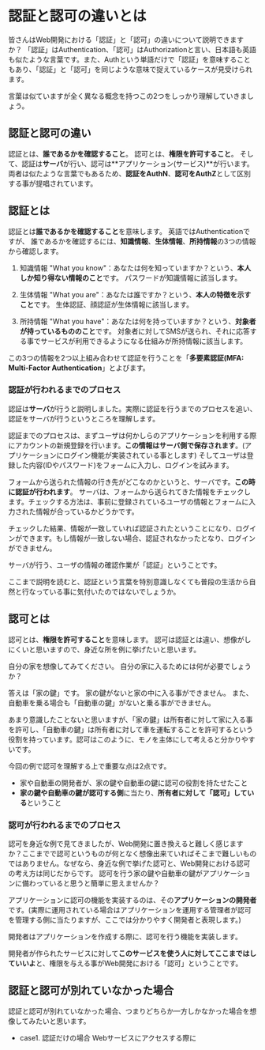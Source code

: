 # 認証と認可の違いとは

皆さんはWeb開発における「認証」と「認可」の違いについて説明できますか？
「認証」はAuthentication、「認可」はAuthorizationと言い、日本語も英語も似たような言葉です。また、Authという単語だけで「認証」を意味することもあり、「認証」と「認可」を同じような意味で捉えているケースが見受けられます。

言葉は似ていますが全く異なる概念を持つこの2つをしっかり理解していきましょう。

## 認証と認可の違い

認証とは、**誰であるかを確認すること**。
認可とは、**権限を許可すること**。
そして、認証は**サーバ**が行い、認可は**アプリケーション(サービス)**が行います。
両者は似たような言葉でもあるため、**認証をAuthN**、**認可をAuthZ**として区別する事が提唱されています。

## 認証とは

認証とは**誰であるかを確認すること**を意味します。
英語ではAuthenticationですが、
誰であるかを確認するには、**知識情報**、**生体情報**、**所持情報**の3つの情報から確認します。

1. 知識情報
"What you know"：あなたは何を知っていますか？という、**本人しか知り得ない情報のこと**です。
パスワードが知識情報に該当します。

1. 生体情報
"What you are"：あなたは誰ですか？という、**本人の特徴を示すこと**です。
生体認証、顔認証が生体情報に該当します。

3. 所持情報
"What you have"：あなたは何を持っていますか？という、**対象者が持っているもののこと**です。
対象者に対してSMSが送られ、それに応答する事でサービスが利用できるようになる仕組みが所持情報に該当します。

この3つの情報を2つ以上組み合わせて認証を行うことを「**多要素認証(MFA: Multi-Factor Authentication**」とよびます。

### 認証が行われるまでのプロセス

認証は**サーバ**が行うと説明しました。実際に認証を行うまでのプロセスを追い、認証をサーバが行うというところを理解します。

認証までのプロセスは、まずユーザは何かしらのアプリケーションを利用する際にアカウントの新規登録を行います。**この情報はサーバ側で保存されます**。(アプリケーションにログイン機能が実装されている事とします)
そしてユーザは登録した内容(IDやパスワード)をフォームに入力し、ログインを試みます。

フォームから送られた情報の行き先がどこなのかというと、サーバです。**この時に認証が行われます**。
サーバは、フォームから送られてきた情報をチェックします。チェックする方法は、事前に登録されているユーザの情報とフォームに入力された情報が合っているかどうかです。

チェックした結果、情報が一致していれば認証されたということになり、ログインができます。もし情報が一致しない場合、認証されなかったとなり、ログインができません。

サーバが行う、ユーザの情報の確認作業が「認証」ということです。

ここまで説明を読むと、認証という言葉を特別意識しなくても普段の生活から自然と行なっている事に気付いたのではないでしょうか。

## 認可とは

認可とは、**権限を許可すること**を意味します。
認可は認証とは違い、想像がしにくいと思いますので、身近な所を例に挙げたいと思います。

自分の家を想像してみてください。
自分の家に入るためには何が必要でしょうか？

答えは「家の鍵」です。
家の鍵がないと家の中に入る事ができません。
また、自動車を乗る場合も「自動車の鍵」がないと乗る事ができません。

あまり意識したことないと思いますが、「家の鍵」は所有者に対して家に入る事を許可し、「自動車の鍵」は所有者に対して車を運転することを許可するという役割を持っています。認可はこのように、モノを主体にして考えると分かりやすいです。

今回の例で認可を理解する上で重要な点は2点です。

* 家や自動車の開発者が、家の鍵や自動車の鍵に認可の役割を持たせたこと
* **家の鍵や自動車の鍵が認可する側**に当たり、**所有者に対して「認可」している**ということ

### 認可が行われるまでのプロセス

認可を身近な例で見てきましたが、Web開発に置き換えると難しく感じますか？ここまでで認可というものが何となく想像出来ていればそこまで難しいものではありません。なぜなら、身近な例で挙げた認可と、Web開発における認可の考え方は同じだからです。
認可を行う家の鍵や自動車の鍵がアプリケーションに備わっていると思うと簡単に思えませんか？

アプリケーションに認可の機能を実装するのは、その**アプリケーションの開発者**です。(実際に運用されている場合はアプリケーションを運用する管理者が認可を管理する側に当たりますが、ここでは分かりやすく開発者と表現します。)

開発者はアプリケーションを作成する際に、認可を行う機能を実装します。

開発者が作られたサービスに対して**このサービスを使う人に対してここまではしていいよ**と、権限を与える事がWeb開発における「認可」ということです。

## 認証と認可が別れていなかった場合

認証と認可が別れていなかった場合、つまりどちらか一方しかなかった場合を想像してみたいと思います。

* case1. 認証だけの場合
Webサービスにアクセスする際に
